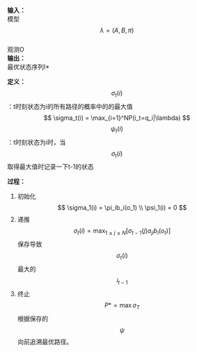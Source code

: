 **输入：**  
模型$$\lambda=(A, B, \pi)$$  
观测O  
**输出：**  
最优状态序列I*

**定义：**
$$\sigma_t(i)$$：t时刻状态为i的所有路径的概率中的的最大值  
$$
\sigma_t(i) = \max_{i=1}^NP(i_t=q_i|\lambda)
$$
$$\psi_t(i)$$：t时刻状态为i时，当$$\sigma_t(i)$$取得最大值时记录一下t-1的状态  

**过程：**
1. 初始化  
$$
\sigma_1(i) = \pi_ib_i(o_1)  \\
\psi_1(i) = 0
$$
2. 递推  
$$
\sigma_t(i) = \max_{1\le j\le N}[\sigma_{t-1}(j)a_{ji}b_i(o_t)]
$$
保存导致$$\sigma_t(i)$$最大的$$i_{t-1}$$
3. 终止  
$$
P* = \max \sigma_T
$$
根据保存的$$\psi$$向前追溯最优路径。  